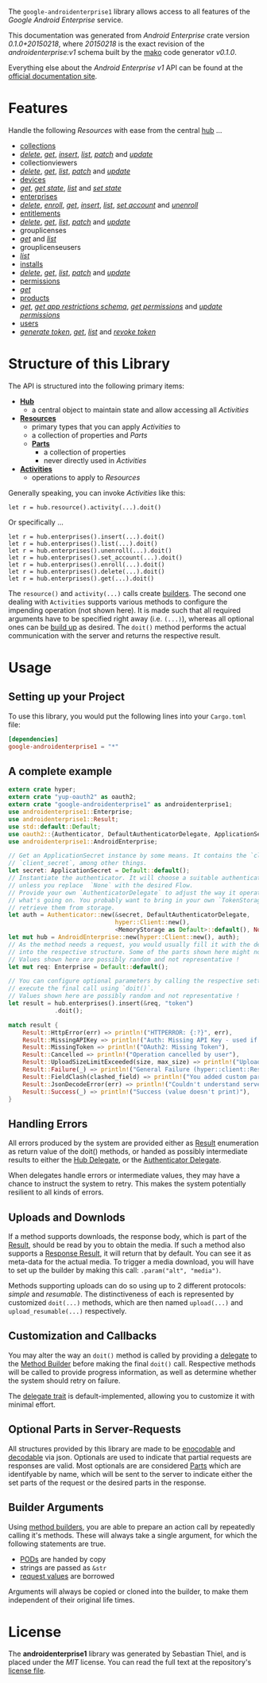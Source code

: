 <!---
DO NOT EDIT !
This file was generated automatically from 'src/mako/README.md.mako'
DO NOT EDIT !
-->
The `google-androidenterprise1` library allows access to all features of the *Google Android Enterprise* service.

This documentation was generated from *Android Enterprise* crate version *0.1.0+20150218*, where *20150218* is the exact revision of the *androidenterprise:v1* schema built by the [mako](http://www.makotemplates.org/) code generator *v0.1.0*.

Everything else about the *Android Enterprise* *v1* API can be found at the
[official documentation site](https://developers.google.com/play/enterprise).
# Features

Handle the following *Resources* with ease from the central [hub](http://byron.github.io/google-apis-rs/google-androidenterprise1/struct.AndroidEnterprise.html) ... 

* [collections](http://byron.github.io/google-apis-rs/google-androidenterprise1/struct.Collection.html)
 * [*delete*](http://byron.github.io/google-apis-rs/google-androidenterprise1/struct.CollectionDeleteCall.html), [*get*](http://byron.github.io/google-apis-rs/google-androidenterprise1/struct.CollectionGetCall.html), [*insert*](http://byron.github.io/google-apis-rs/google-androidenterprise1/struct.CollectionInsertCall.html), [*list*](http://byron.github.io/google-apis-rs/google-androidenterprise1/struct.CollectionListCall.html), [*patch*](http://byron.github.io/google-apis-rs/google-androidenterprise1/struct.CollectionPatchCall.html) and [*update*](http://byron.github.io/google-apis-rs/google-androidenterprise1/struct.CollectionUpdateCall.html)
* collectionviewers
 * [*delete*](http://byron.github.io/google-apis-rs/google-androidenterprise1/struct.CollectionviewerDeleteCall.html), [*get*](http://byron.github.io/google-apis-rs/google-androidenterprise1/struct.CollectionviewerGetCall.html), [*list*](http://byron.github.io/google-apis-rs/google-androidenterprise1/struct.CollectionviewerListCall.html), [*patch*](http://byron.github.io/google-apis-rs/google-androidenterprise1/struct.CollectionviewerPatchCall.html) and [*update*](http://byron.github.io/google-apis-rs/google-androidenterprise1/struct.CollectionviewerUpdateCall.html)
* [devices](http://byron.github.io/google-apis-rs/google-androidenterprise1/struct.Device.html)
 * [*get*](http://byron.github.io/google-apis-rs/google-androidenterprise1/struct.DeviceGetCall.html), [*get state*](http://byron.github.io/google-apis-rs/google-androidenterprise1/struct.DeviceGetStateCall.html), [*list*](http://byron.github.io/google-apis-rs/google-androidenterprise1/struct.DeviceListCall.html) and [*set state*](http://byron.github.io/google-apis-rs/google-androidenterprise1/struct.DeviceSetStateCall.html)
* [enterprises](http://byron.github.io/google-apis-rs/google-androidenterprise1/struct.Enterprise.html)
 * [*delete*](http://byron.github.io/google-apis-rs/google-androidenterprise1/struct.EnterpriseDeleteCall.html), [*enroll*](http://byron.github.io/google-apis-rs/google-androidenterprise1/struct.EnterpriseEnrollCall.html), [*get*](http://byron.github.io/google-apis-rs/google-androidenterprise1/struct.EnterpriseGetCall.html), [*insert*](http://byron.github.io/google-apis-rs/google-androidenterprise1/struct.EnterpriseInsertCall.html), [*list*](http://byron.github.io/google-apis-rs/google-androidenterprise1/struct.EnterpriseListCall.html), [*set account*](http://byron.github.io/google-apis-rs/google-androidenterprise1/struct.EnterpriseSetAccountCall.html) and [*unenroll*](http://byron.github.io/google-apis-rs/google-androidenterprise1/struct.EnterpriseUnenrollCall.html)
* [entitlements](http://byron.github.io/google-apis-rs/google-androidenterprise1/struct.Entitlement.html)
 * [*delete*](http://byron.github.io/google-apis-rs/google-androidenterprise1/struct.EntitlementDeleteCall.html), [*get*](http://byron.github.io/google-apis-rs/google-androidenterprise1/struct.EntitlementGetCall.html), [*list*](http://byron.github.io/google-apis-rs/google-androidenterprise1/struct.EntitlementListCall.html), [*patch*](http://byron.github.io/google-apis-rs/google-androidenterprise1/struct.EntitlementPatchCall.html) and [*update*](http://byron.github.io/google-apis-rs/google-androidenterprise1/struct.EntitlementUpdateCall.html)
* grouplicenses
 * [*get*](http://byron.github.io/google-apis-rs/google-androidenterprise1/struct.GrouplicenseGetCall.html) and [*list*](http://byron.github.io/google-apis-rs/google-androidenterprise1/struct.GrouplicenseListCall.html)
* grouplicenseusers
 * [*list*](http://byron.github.io/google-apis-rs/google-androidenterprise1/struct.GrouplicenseuserListCall.html)
* [installs](http://byron.github.io/google-apis-rs/google-androidenterprise1/struct.Install.html)
 * [*delete*](http://byron.github.io/google-apis-rs/google-androidenterprise1/struct.InstallDeleteCall.html), [*get*](http://byron.github.io/google-apis-rs/google-androidenterprise1/struct.InstallGetCall.html), [*list*](http://byron.github.io/google-apis-rs/google-androidenterprise1/struct.InstallListCall.html), [*patch*](http://byron.github.io/google-apis-rs/google-androidenterprise1/struct.InstallPatchCall.html) and [*update*](http://byron.github.io/google-apis-rs/google-androidenterprise1/struct.InstallUpdateCall.html)
* [permissions](http://byron.github.io/google-apis-rs/google-androidenterprise1/struct.Permission.html)
 * [*get*](http://byron.github.io/google-apis-rs/google-androidenterprise1/struct.PermissionGetCall.html)
* [products](http://byron.github.io/google-apis-rs/google-androidenterprise1/struct.Product.html)
 * [*get*](http://byron.github.io/google-apis-rs/google-androidenterprise1/struct.ProductGetCall.html), [*get app restrictions schema*](http://byron.github.io/google-apis-rs/google-androidenterprise1/struct.ProductGetAppRestrictionsSchemaCall.html), [*get permissions*](http://byron.github.io/google-apis-rs/google-androidenterprise1/struct.ProductGetPermissionCall.html) and [*update permissions*](http://byron.github.io/google-apis-rs/google-androidenterprise1/struct.ProductUpdatePermissionCall.html)
* [users](http://byron.github.io/google-apis-rs/google-androidenterprise1/struct.User.html)
 * [*generate token*](http://byron.github.io/google-apis-rs/google-androidenterprise1/struct.UserGenerateTokenCall.html), [*get*](http://byron.github.io/google-apis-rs/google-androidenterprise1/struct.UserGetCall.html), [*list*](http://byron.github.io/google-apis-rs/google-androidenterprise1/struct.UserListCall.html) and [*revoke token*](http://byron.github.io/google-apis-rs/google-androidenterprise1/struct.UserRevokeTokenCall.html)




# Structure of this Library

The API is structured into the following primary items:

* **[Hub](http://byron.github.io/google-apis-rs/google-androidenterprise1/struct.AndroidEnterprise.html)**
    * a central object to maintain state and allow accessing all *Activities*
* **[Resources](http://byron.github.io/google-apis-rs/google-androidenterprise1/trait.Resource.html)**
    * primary types that you can apply *Activities* to
    * a collection of properties and *Parts*
    * **[Parts](http://byron.github.io/google-apis-rs/google-androidenterprise1/trait.Part.html)**
        * a collection of properties
        * never directly used in *Activities*
* **[Activities](http://byron.github.io/google-apis-rs/google-androidenterprise1/trait.CallBuilder.html)**
    * operations to apply to *Resources*

Generally speaking, you can invoke *Activities* like this:

```Rust,ignore
let r = hub.resource().activity(...).doit()
```

Or specifically ...

```ignore
let r = hub.enterprises().insert(...).doit()
let r = hub.enterprises().list(...).doit()
let r = hub.enterprises().unenroll(...).doit()
let r = hub.enterprises().set_account(...).doit()
let r = hub.enterprises().enroll(...).doit()
let r = hub.enterprises().delete(...).doit()
let r = hub.enterprises().get(...).doit()
```

The `resource()` and `activity(...)` calls create [builders][builder-pattern]. The second one dealing with `Activities` 
supports various methods to configure the impending operation (not shown here). It is made such that all required arguments have to be 
specified right away (i.e. `(...)`), whereas all optional ones can be [build up][builder-pattern] as desired.
The `doit()` method performs the actual communication with the server and returns the respective result.

# Usage

## Setting up your Project

To use this library, you would put the following lines into your `Cargo.toml` file:

```toml
[dependencies]
google-androidenterprise1 = "*"
```

## A complete example

```Rust
extern crate hyper;
extern crate "yup-oauth2" as oauth2;
extern crate "google-androidenterprise1" as androidenterprise1;
use androidenterprise1::Enterprise;
use androidenterprise1::Result;
use std::default::Default;
use oauth2::{Authenticator, DefaultAuthenticatorDelegate, ApplicationSecret, MemoryStorage};
use androidenterprise1::AndroidEnterprise;

// Get an ApplicationSecret instance by some means. It contains the `client_id` and 
// `client_secret`, among other things.
let secret: ApplicationSecret = Default::default();
// Instantiate the authenticator. It will choose a suitable authentication flow for you, 
// unless you replace  `None` with the desired Flow.
// Provide your own `AuthenticatorDelegate` to adjust the way it operates and get feedback about 
// what's going on. You probably want to bring in your own `TokenStorage` to persist tokens and
// retrieve them from storage.
let auth = Authenticator::new(&secret, DefaultAuthenticatorDelegate,
                              hyper::Client::new(),
                              <MemoryStorage as Default>::default(), None);
let mut hub = AndroidEnterprise::new(hyper::Client::new(), auth);
// As the method needs a request, you would usually fill it with the desired information
// into the respective structure. Some of the parts shown here might not be applicable !
// Values shown here are possibly random and not representative !
let mut req: Enterprise = Default::default();

// You can configure optional parameters by calling the respective setters at will, and
// execute the final call using `doit()`.
// Values shown here are possibly random and not representative !
let result = hub.enterprises().insert(&req, "token")
             .doit();

match result {
    Result::HttpError(err) => println!("HTTPERROR: {:?}", err),
    Result::MissingAPIKey => println!("Auth: Missing API Key - used if there are no scopes"),
    Result::MissingToken => println!("OAuth2: Missing Token"),
    Result::Cancelled => println!("Operation cancelled by user"),
    Result::UploadSizeLimitExceeded(size, max_size) => println!("Upload size too big: {} of {}", size, max_size),
    Result::Failure(_) => println!("General Failure (hyper::client::Response doesn't print)"),
    Result::FieldClash(clashed_field) => println!("You added custom parameter which is part of builder: {:?}", clashed_field),
    Result::JsonDecodeError(err) => println!("Couldn't understand server reply - maybe API needs update: {:?}", err),
    Result::Success(_) => println!("Success (value doesn't print)"),
}

```
## Handling Errors

All errors produced by the system are provided either as [Result](http://byron.github.io/google-apis-rs/google-androidenterprise1/enum.Result.html) enumeration as return value of 
the doit() methods, or handed as possibly intermediate results to either the 
[Hub Delegate](http://byron.github.io/google-apis-rs/google-androidenterprise1/trait.Delegate.html), or the [Authenticator Delegate](http://byron.github.io/google-apis-rs/google-androidenterprise1/../yup-oauth2/trait.AuthenticatorDelegate.html).

When delegates handle errors or intermediate values, they may have a chance to instruct the system to retry. This 
makes the system potentially resilient to all kinds of errors.

## Uploads and Downlods
If a method supports downloads, the response body, which is part of the [Result](http://byron.github.io/google-apis-rs/google-androidenterprise1/enum.Result.html), should be
read by you to obtain the media.
If such a method also supports a [Response Result](http://byron.github.io/google-apis-rs/google-androidenterprise1/trait.ResponseResult.html), it will return that by default.
You can see it as meta-data for the actual media. To trigger a media download, you will have to set up the builder by making
this call: `.param("alt", "media")`.

Methods supporting uploads can do so using up to 2 different protocols: 
*simple* and *resumable*. The distinctiveness of each is represented by customized 
`doit(...)` methods, which are then named `upload(...)` and `upload_resumable(...)` respectively.

## Customization and Callbacks

You may alter the way an `doit()` method is called by providing a [delegate](http://byron.github.io/google-apis-rs/google-androidenterprise1/trait.Delegate.html) to the 
[Method Builder](http://byron.github.io/google-apis-rs/google-androidenterprise1/trait.CallBuilder.html) before making the final `doit()` call. 
Respective methods will be called to provide progress information, as well as determine whether the system should 
retry on failure.

The [delegate trait](http://byron.github.io/google-apis-rs/google-androidenterprise1/trait.Delegate.html) is default-implemented, allowing you to customize it with minimal effort.

## Optional Parts in Server-Requests

All structures provided by this library are made to be [enocodable](http://byron.github.io/google-apis-rs/google-androidenterprise1/trait.RequestValue.html) and 
[decodable](http://byron.github.io/google-apis-rs/google-androidenterprise1/trait.ResponseResult.html) via json. Optionals are used to indicate that partial requests are responses are valid.
Most optionals are are considered [Parts](http://byron.github.io/google-apis-rs/google-androidenterprise1/trait.Part.html) which are identifyable by name, which will be sent to 
the server to indicate either the set parts of the request or the desired parts in the response.

## Builder Arguments

Using [method builders](http://byron.github.io/google-apis-rs/google-androidenterprise1/trait.CallBuilder.html), you are able to prepare an action call by repeatedly calling it's methods.
These will always take a single argument, for which the following statements are true.

* [PODs][wiki-pod] are handed by copy
* strings are passed as `&str`
* [request values](http://byron.github.io/google-apis-rs/google-androidenterprise1/trait.RequestValue.html) are borrowed

Arguments will always be copied or cloned into the builder, to make them independent of their original life times.

[wiki-pod]: http://en.wikipedia.org/wiki/Plain_old_data_structure
[builder-pattern]: http://en.wikipedia.org/wiki/Builder_pattern
[google-go-api]: https://github.com/google/google-api-go-client

# License
The **androidenterprise1** library was generated by Sebastian Thiel, and is placed 
under the *MIT* license.
You can read the full text at the repository's [license file][repo-license].

[repo-license]: https://github.com/Byron/google-apis-rs/LICENSE.md
